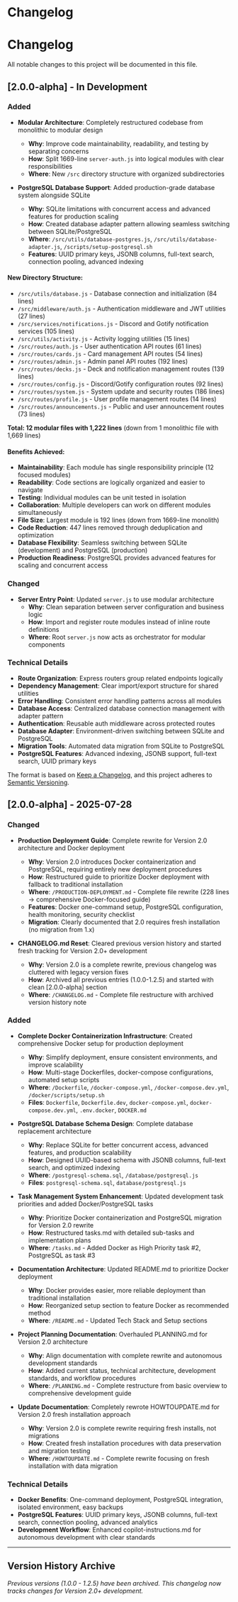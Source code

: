 # Changelog

# Changelog

All notable changes to this project will be documented in this file.

## [2.0.0-alpha] - In Development

### Added
- **Modular Architecture**: Completely restructured codebase from monolithic to modular design
  - **Why**: Improve code maintainability, readability, and testing by separating concerns
  - **How**: Split 1669-line `server-auth.js` into logical modules with clear responsibilities
  - **Where**: New `/src` directory structure with organized subdirectories
  
- **PostgreSQL Database Support**: Added production-grade database system alongside SQLite
  - **Why**: SQLite limitations with concurrent access and advanced features for production scaling
  - **How**: Created database adapter pattern allowing seamless switching between SQLite/PostgreSQL
  - **Where**: `/src/utils/database-postgres.js`, `/src/utils/database-adapter.js`, `/scripts/setup-postgresql.sh`
  - **Features**: UUID primary keys, JSONB columns, full-text search, connection pooling, advanced indexing
  
#### New Directory Structure:
- `/src/utils/database.js` - Database connection and initialization (84 lines)
- `/src/middleware/auth.js` - Authentication middleware and JWT utilities (27 lines) 
- `/src/services/notifications.js` - Discord and Gotify notification services (105 lines)
- `/src/utils/activity.js` - Activity logging utilities (15 lines)
- `/src/routes/auth.js` - User authentication API routes (61 lines)
- `/src/routes/cards.js` - Card management API routes (54 lines)
- `/src/routes/admin.js` - Admin panel API routes (192 lines)
- `/src/routes/decks.js` - Deck and notification management routes (139 lines)
- `/src/routes/config.js` - Discord/Gotify configuration routes (92 lines)
- `/src/routes/system.js` - System update and security routes (186 lines)
- `/src/routes/profile.js` - User profile management routes (14 lines)
- `/src/routes/announcements.js` - Public and user announcement routes (73 lines)

**Total: 12 modular files with 1,222 lines** (down from 1 monolithic file with 1,669 lines)

#### Benefits Achieved:
- **Maintainability**: Each module has single responsibility principle (12 focused modules)
- **Readability**: Code sections are logically organized and easier to navigate
- **Testing**: Individual modules can be unit tested in isolation
- **Collaboration**: Multiple developers can work on different modules simultaneously
- **File Size**: Largest module is 192 lines (down from 1669-line monolith)
- **Code Reduction**: 447 lines removed through deduplication and optimization
- **Database Flexibility**: Seamless switching between SQLite (development) and PostgreSQL (production)
- **Production Readiness**: PostgreSQL provides advanced features for scaling and concurrent access

### Changed
- **Server Entry Point**: Updated `server.js` to use modular architecture
  - **Why**: Clean separation between server configuration and business logic
  - **How**: Import and register route modules instead of inline route definitions
  - **Where**: Root `server.js` now acts as orchestrator for modular components

### Technical Details
- **Route Organization**: Express routers group related endpoints logically
- **Dependency Management**: Clear import/export structure for shared utilities
- **Error Handling**: Consistent error handling patterns across all modules
- **Database Access**: Centralized database connection management with adapter pattern
- **Authentication**: Reusable auth middleware across protected routes
- **Database Adapter**: Environment-driven switching between SQLite and PostgreSQL
- **Migration Tools**: Automated data migration from SQLite to PostgreSQL
- **PostgreSQL Features**: Advanced indexing, JSONB support, full-text search, UUID primary keys

The format is based on [Keep a Changelog](https://keepachangelog.com/en/1.0.0/),
and this project adheres to [Semantic Versioning](https://semver.org/spec/v2.0.0.html).

## [2.0.0-alpha] - 2025-07-28

### Changed
- **Production Deployment Guide**: Complete rewrite for Version 2.0 architecture and Docker deployment
  - **Why**: Version 2.0 introduces Docker containerization and PostgreSQL, requiring entirely new deployment procedures
  - **How**: Restructured guide to prioritize Docker deployment with fallback to traditional installation
  - **Where**: `/PRODUCTION-DEPLOYMENT.md` - Complete file rewrite (228 lines → comprehensive Docker-focused guide)
  - **Features**: Docker one-command setup, PostgreSQL configuration, health monitoring, security checklist
  - **Migration**: Clearly documented that 2.0 requires fresh installation (no migration from 1.x)

- **CHANGELOG.md Reset**: Cleared previous version history and started fresh tracking for Version 2.0+ development
  - **Why**: Version 2.0 is a complete rewrite, previous changelog was cluttered with legacy version fixes
  - **How**: Archived all previous entries (1.0.0-1.2.5) and started with clean [2.0.0-alpha] section
  - **Where**: `/CHANGELOG.md` - Complete file restructure with archived version history note

### Added
- **Complete Docker Containerization Infrastructure**: Created comprehensive Docker setup for production deployment
  - **Why**: Simplify deployment, ensure consistent environments, and improve scalability
  - **How**: Multi-stage Dockerfiles, docker-compose configurations, automated setup scripts
  - **Where**: `/Dockerfile`, `/docker-compose.yml`, `/docker-compose.dev.yml`, `/docker/scripts/setup.sh`
  - **Files**: `Dockerfile`, `Dockerfile.dev`, `docker-compose.yml`, `docker-compose.dev.yml`, `.env.docker`, `DOCKER.md`

- **PostgreSQL Database Schema Design**: Complete database replacement architecture
  - **Why**: Replace SQLite for better concurrent access, advanced features, and production scalability
  - **How**: Designed UUID-based schema with JSONB columns, full-text search, and optimized indexing
  - **Where**: `/postgresql-schema.sql`, `/database/postgresql.js`
  - **Files**: `postgresql-schema.sql`, `database/postgresql.js`

- **Task Management System Enhancement**: Updated development task priorities and added Docker/PostgreSQL tasks
  - **Why**: Prioritize Docker containerization and PostgreSQL migration for Version 2.0 rewrite
  - **How**: Restructured tasks.md with detailed sub-tasks and implementation plans
  - **Where**: `/tasks.md` - Added Docker as High Priority task #2, PostgreSQL as task #3

- **Documentation Architecture**: Updated README.md to prioritize Docker deployment
  - **Why**: Docker provides easier, more reliable deployment than traditional installation
  - **How**: Reorganized setup section to feature Docker as recommended method
  - **Where**: `/README.md` - Updated Tech Stack and Setup sections

- **Project Planning Documentation**: Overhauled PLANNING.md for Version 2.0 architecture
  - **Why**: Align documentation with complete rewrite and autonomous development standards
  - **How**: Added current status, technical architecture, development standards, and workflow procedures
  - **Where**: `/PLANNING.md` - Complete restructure from basic overview to comprehensive development guide

- **Update Documentation**: Completely rewrote HOWTOUPDATE.md for Version 2.0 fresh installation approach
  - **Why**: Version 2.0 is complete rewrite requiring fresh installs, not migrations
  - **How**: Created fresh installation procedures with data preservation and migration testing
  - **Where**: `/HOWTOUPDATE.md` - Complete rewrite focusing on fresh installation with data migration

### Technical Details
- **Docker Benefits**: One-command deployment, PostgreSQL integration, isolated environment, easy backups
- **PostgreSQL Features**: UUID primary keys, JSONB columns, full-text search, connection pooling, advanced analytics
- **Development Workflow**: Enhanced copilot-instructions.md for autonomous development with clear standards

---

## Version History Archive

*Previous versions (1.0.0 - 1.2.5) have been archived. This changelog now tracks changes for Version 2.0+ development.*
